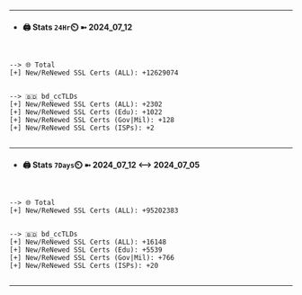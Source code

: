 

---
- #### 🖨️ **Stats** `24Hr`⏲️ ➼ 2024_07_12
```console


--> 🌐 Total
[+] New/ReNewed SSL Certs (ALL): +12629074


--> 🇧🇩 bd_ccTLDs
[+] New/ReNewed SSL Certs (ALL): +2302
[+] New/ReNewed SSL Certs (Edu): +1022
[+] New/ReNewed SSL Certs (Gov|Mil): +128
[+] New/ReNewed SSL Certs (ISPs): +2


```

---
- #### 🖨️ **Stats** `7Days`⏲️ ➼ 2024_07_12 <--> 2024_07_05
```console


--> 🌐 Total
[+] New/ReNewed SSL Certs (ALL): +95202383


--> 🇧🇩 bd_ccTLDs
[+] New/ReNewed SSL Certs (ALL): +16148
[+] New/ReNewed SSL Certs (Edu): +5539
[+] New/ReNewed SSL Certs (Gov|Mil): +766
[+] New/ReNewed SSL Certs (ISPs): +20


```

---

